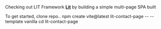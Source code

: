 Checking out LIT Framework **[Lit](https://lit.dev)** by building a simple multi-page SPA built

To get started, clone repo..
npm create vite@latest lit-contact-page -- --template vanilla
cd lit-contact-page
